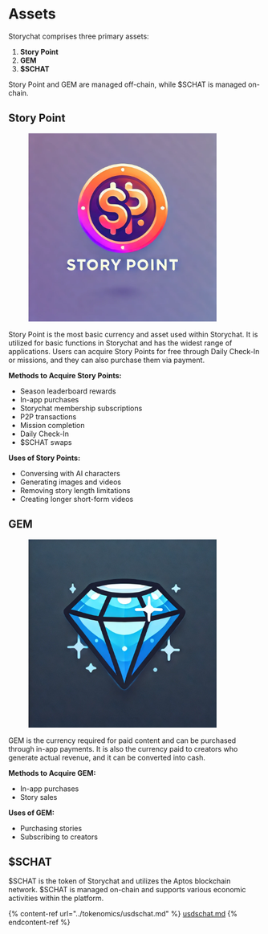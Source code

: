 # Assets

Storychat comprises three primary assets:

1. **Story Point**
2. **GEM**
3. **$SCHAT**

Story Point and GEM are managed off-chain, while $SCHAT is managed on-chain.



## Story Point

<div align="left">

<figure><img src="../../.gitbook/assets/image (7) (1).png" alt="" width="375"><figcaption></figcaption></figure>

</div>

Story Point is the most basic currency and asset used within Storychat. It is utilized for basic functions in Storychat and has the widest range of applications. Users can acquire Story Points for free through Daily Check-In or missions, and they can also purchase them via payment.



**Methods to Acquire Story Points:**

* Season leaderboard rewards
* In-app purchases
* Storychat membership subscriptions
* P2P transactions
* Mission completion
* Daily Check-In
* $SCHAT swaps



**Uses of Story Points:**

* Conversing with AI characters
* Generating images and videos
* Removing story length limitations
* Creating longer short-form videos



## GEM

<div align="left">

<figure><img src="../../.gitbook/assets/image (9) (1).png" alt="" width="375"><figcaption></figcaption></figure>

</div>

GEM is the currency required for paid content and can be purchased through in-app payments. It is also the currency paid to creators who generate actual revenue, and it can be converted into cash.



**Methods to Acquire GEM:**

* In-app purchases
* Story sales



**Uses of GEM:**

* Purchasing stories
* Subscribing to creators



## $SCHAT&#x20;

$SCHAT is the token of Storychat and utilizes the Aptos blockchain network. $SCHAT is managed on-chain and supports various economic activities within the platform.

{% content-ref url="../tokenomics/usdschat.md" %}
[usdschat.md](../tokenomics/usdschat.md)
{% endcontent-ref %}
